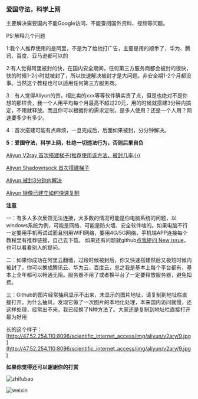### 爱国守法，科学上网

主要解决需要国内不能Google访问、不能查阅国外资料、视频等问题。

PS:解释几个问题

1:我个人推荐使用的是阿里，不是为了给他打广告，主要是用的顺手了，华为、腾讯、百度、亚马逊都可以的

2:有人觉得阿里被封的快，在国内安全期间，任何第三方服务商都会被封的很快，快的时候1-2小时就被封了，所以快速解决被封才是大问题。非安全期1-2个月都没事。当然这个教程也可以适用任何第三方服务商。

3：有人觉得Aliyun的贵，相比卖的xxx等等软件确实贵了点，但是也绝对不是你想的那样贵，我一个人用平均每个月最高不超过20元，用的时候就搭建3分钟内搞定，不用就释放。而且你可以根据你的需求定制，是多人使用？还是一个人用？网速要多少有多少。

4：首次搭建可能有点麻烦，一旦完成后，后面如果被封，分分钟解决。

**5：爱国守法，科学上网，杜绝一切违法行为，否则后果自负**

[Aliyun V2ray 首次搭建梯子(推荐使用该方法，被封几率小)](./ALIYUN_V2RAY.md)

[Aliyun Shadownsock 首次搭建梯子](./ALIYUN.md)

[Aliyun 被封3分钟内解决](./ALIYUN_1.md)

[Aliyun 镜像已建立如何快速复制](./ALIYUN_COPY.md)


**注意**

一：有多人多次反馈无法连接，大多数的情况可能是你电脑系统的问题，以windows系统为例，可能是网络、可能是防火墙、安全软件啥的。如果电脑不行一定要用手机再试试而且别用WIFI网络，要用4G/5G网络，手机端APP连接每个教程里有推荐链接，自己去下载。  如果还有问题就github[点我提问 New issue](https://github.com/zhouaini528/scientific_internet_access/issues)。也可以看看别人的提问。

二：如果你成功在阿里云翻墙，过段时候被封后，你又快速搭建然后又极短时候内被封了，你可以换成腾讯云、华为云、百度云，总之我是基本上每个平台都有，基本上全年都可以畅通无阻。服务器不用了或者换平台了一定要释放服务器，避免扣费。

三：Github的图片经常抽风显示不出来，未显示的图片地址，请复制到地址栏直接打开。为什么抽风，发现它做了一次图片的本地化处理，本来国内访问就慢，还这样处理，经常出不来，我已经换了N种方法了。大家还是复制到地址栏直接打开最为好用

长的这个样子：[http://47.52.254.110:8096/scientific_internet_access/img/aliyun/v2ary/9.jpg](http://47.52.254.110:8096/scientific_internet_access/img/aliyun/v2ary/9.jpg) 


**如果你觉得还可以谢谢你的打赏**

![zhifubao](https://user-images.githubusercontent.com/5442664/122150914-303fcf00-ce91-11eb-91bd-7f7a24c9ab03.jpg)

![weixin](https://user-images.githubusercontent.com/5442664/122150967-4a79ad00-ce91-11eb-866f-4e5f6c859269.jpg)







